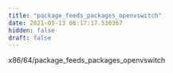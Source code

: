 ```yaml
---
title: "package_feeds_packages_openvswitch"
date: 2021-05-13 06:17:17.530367
hidden: false
draft: false
---
```


x86/64/package_feeds_packages_openvswitch

